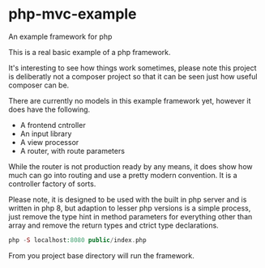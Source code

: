# php-mvc-example
An example framework for php

This is a real basic example of a php framework.

It's interesting to see how things work sometimes, please note this project is deliberatly not a composer project so that
it can be seen just how useful composer can be.

There are currently no models in this example framework yet, however it does have the following.

 - A frontend cntroller
 - An input library
 - A view processor
 - A router, with route parameters
 
 While the router is not production ready by any means, it does show how much can go into routing and use a pretty modern convention.
 It is a controller factory of sorts.
 
 Please note, it is designed to be used with the built in php server and is written in php 8, but adaption to lesser php versions is a simple process,
 just remove the type hint in method parameters for everything other than array and remove the return types and ctrict type declarations.
 
 ```php
 php -S localhost:8080 public/index.php
 ```

From you project base directory will run the framework.
